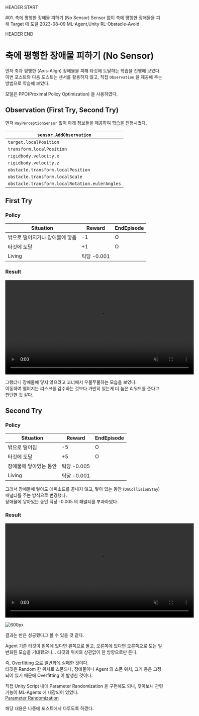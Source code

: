 HEADER START

#01. 축에 평행한 장애물 피하기 (No Sensor)
Sensor 없이 축에 평행한 장애물을 피해 Target 에 도달
2023-08-09
ML-Agent,Unity
RL-Obstacle-Avoid

HEADER END

# 축에 평행한 장애물 피하기 (No Sensor)

먼저 축과 평행한 (Axis-Align) 장애물을 피해 타깃에 도달하는 학습을 진행해 보았다.  
이번 포스트와 다음 포스트는 센서를 활용하지 않고, 직접 `Observation` 을 제공해 주는 방법으로 학습해 보았다.

모델은 PPO(Proximal Policy Optimization) 을 사용하였다.

## Observation (First Try, Second Try)

먼저 `RayPerceptionSensor` 없이 아래 정보들을 제공하여 학습을 진행시켰다.

| `sensor.AddObservation`                        |
| ---------------------------------------------- |
| `target.localPosition`                         |
| `transform.localPosition`                      |
| `rigidbody.velocity.x`                         |
| `rigidbody.velocity.z`                         |
| `obstacle.transform.localPosition`             |
| `obstacle.transform.localScale`                |
| `obstacle.transform.localRotation.eulerAngles` |

## First Try

### Policy

| Situation                       | Reward      | EndEpisode |
| ------------------------------- | ----------- | ---------- |
| 밖으로 떨어지거나 장애물에 닿음 | -1          | O          |
| 타깃에 도달                     | +1          | O          |
| Living                          | 틱당 -0.001 |            |

### Result

<video width="600" muted controls playsinline>
  <source src="/videos/post_videos/mlagent_01/1.mp4#t=0.001" type="video/mp4">
</video>

그랬더니 장애물에 닿지 않으려고 코너에서 우물쭈물하는 모습을 보였다.  
이동하여 떨어지는 리스크를 감수하는 것보다 가만히 있는게 더 높은 리워드를 준다고 판단한 것 같다.

## Second Try

### Policy

| Situation              | Reward      | EndEpisode |
| ---------------------- | ----------- | ---------- |
| 밖으로 떨어짐          | -5          | O          |
| 타깃에 도달            | +5          | O          |
| 장애물에 닿아있는 동안 | 틱당 -0.005 |            |
| Living                 | 틱당 -0.001 |            |

그래서 장애물에 닿아도 에피소드를 끝내지 않고, 닿아 있는 동안 (`OnCollisionStay`) 패널티를 주는 방식으로 변경했다.  
장애물에 닿아있는 동안 틱당 -0.005 의 패널티를 부과하였다.

### Result

<video width="600" muted controls playsinline>
  <source src="/videos/post_videos/mlagent_01/2.mp4#t=0.001" type="video/mp4">
</video>

![600px](/imgs/post_imgs/mlagent_01/3.png)

결과는 반은 성공했다고 볼 수 있을 것 같다.

Agent 기준 타깃이 왼쪽에 있다면 왼쪽으로 돌고, 오른쪽에 있다면 오른쪽으로 도는 일반화된 모습을 기대했으나... 타깃의 위치와 상관없이 한 방향으로만 돈다.

즉, <u>Overfitting 으로 일반화에 실패</u>한 것이다.  
타깃은 Random 한 위치로 스폰되나, 장애물이나 Agent 의 스폰 위치, 크기 등은 고정되어 있기 때문에 Overfitting 이 발생한 것이다.

직접 Unity Script 내에 Parameter Randomization 을 구현해도 되나, 찾아보니 관련 기능이 ML-Agents 에 내장되어 있었다.  
[Parameter Randomization](https://unity-technologies.github.io/ml-agents/Training-ML-Agents/#environment-parameter-randomization)

해당 내용은 나중에 포스트에서 다루도록 하겠다.
